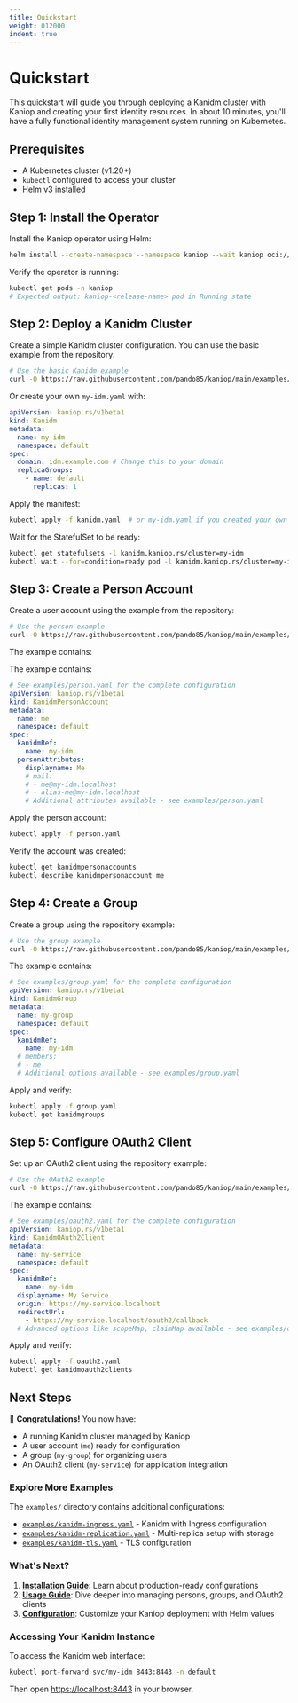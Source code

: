 ```yaml
---
title: Quickstart
weight: 012000
indent: true
---
```


# Quickstart

This quickstart will guide you through deploying a Kanidm cluster with Kaniop and creating your
first identity resources. In about 10 minutes, you'll have a fully functional identity management
system running on Kubernetes.

## Prerequisites

- A Kubernetes cluster (v1.20+)
- `kubectl` configured to access your cluster
- Helm v3 installed

## Step 1: Install the Operator

Install the Kaniop operator using Helm:

```bash
helm install --create-namespace --namespace kaniop --wait kaniop oci://ghcr.io/pando85/helm-charts/kaniop
```

Verify the operator is running:

```bash
kubectl get pods -n kaniop
# Expected output: kaniop-<release-name> pod in Running state
```

## Step 2: Deploy a Kanidm Cluster

Create a simple Kanidm cluster configuration. You can use the basic example from the repository:

```bash
# Use the basic Kanidm example
curl -O https://raw.githubusercontent.com/pando85/kaniop/main/examples/kanidm.yaml
```

Or create your own `my-idm.yaml` with:

```yaml
apiVersion: kaniop.rs/v1beta1
kind: Kanidm
metadata:
  name: my-idm
  namespace: default
spec:
  domain: idm.example.com # Change this to your domain
  replicaGroups:
    - name: default
      replicas: 1
```

Apply the manifest:

```bash
kubectl apply -f kanidm.yaml  # or my-idm.yaml if you created your own
```

Wait for the StatefulSet to be ready:

```bash
kubectl get statefulsets -l kanidm.kaniop.rs/cluster=my-idm
kubectl wait --for=condition=ready pod -l kanidm.kaniop.rs/cluster=my-idm --timeout=300s
```

## Step 3: Create a Person Account

Create a user account using the example from the repository:

```bash
# Use the person example
curl -O https://raw.githubusercontent.com/pando85/kaniop/main/examples/person.yaml
```

The example contains:

The example contains:

```yaml
# See examples/person.yaml for the complete configuration
apiVersion: kaniop.rs/v1beta1
kind: KanidmPersonAccount
metadata:
  name: me
  namespace: default
spec:
  kanidmRef:
    name: my-idm
  personAttributes:
    displayname: Me
    # mail:
    # - me@my-idm.localhost
    # - alias-me@my-idm.localhost
    # Additional attributes available - see examples/person.yaml
```

Apply the person account:

```bash
kubectl apply -f person.yaml
```

Verify the account was created:

```bash
kubectl get kanidmpersonaccounts
kubectl describe kanidmpersonaccount me
```

## Step 4: Create a Group

Create a group using the repository example:

```bash
# Use the group example
curl -O https://raw.githubusercontent.com/pando85/kaniop/main/examples/group.yaml
```

The example contains:

```yaml
# See examples/group.yaml for the complete configuration
apiVersion: kaniop.rs/v1beta1
kind: KanidmGroup
metadata:
  name: my-group
  namespace: default
spec:
  kanidmRef:
    name: my-idm
  # members:
  # - me
  # Additional options available - see examples/group.yaml
```

Apply and verify:

```bash
kubectl apply -f group.yaml
kubectl get kanidmgroups
```

## Step 5: Configure OAuth2 Client

Set up an OAuth2 client using the repository example:

```bash
# Use the OAuth2 example
curl -O https://raw.githubusercontent.com/pando85/kaniop/main/examples/oauth2.yaml
```

The example contains:

```yaml
# See examples/oauth2.yaml for the complete configuration
apiVersion: kaniop.rs/v1beta1
kind: KanidmOAuth2Client
metadata:
  name: my-service
  namespace: default
spec:
  kanidmRef:
    name: my-idm
  displayname: My Service
  origin: https://my-service.localhost
  redirectUrl:
    - https://my-service.localhost/oauth2/callback
  # Advanced options like scopeMap, claimMap available - see examples/oauth2.yaml
```

Apply and verify:

```bash
kubectl apply -f oauth2.yaml
kubectl get kanidmoauth2clients
```

## Next Steps

🎉 **Congratulations!** You now have:

- A running Kanidm cluster managed by Kaniop
- A user account (`me`) ready for configuration
- A group (`my-group`) for organizing users
- An OAuth2 client (`my-service`) for application integration

### Explore More Examples

The `examples/` directory contains additional configurations:

- [`examples/kanidm-ingress.yaml`](https://github.com/pando85/kaniop/blob/main/examples/kanidm-ingress.yaml) -
  Kanidm with Ingress configuration
- [`examples/kanidm-replication.yaml`](https://github.com/pando85/kaniop/blob/main/examples/kanidm-replication.yaml) -
  Multi-replica setup with storage
- [`examples/kanidm-tls.yaml`](https://github.com/pando85/kaniop/blob/main/examples/kanidm-tls.yaml) -
  TLS configuration

### What's Next?

1. **[Installation Guide](installation.md)**: Learn about production-ready configurations
2. **[Usage Guide](usage.md)**: Dive deeper into managing persons, groups, and OAuth2 clients
3. **[Configuration](helm-charts.md)**: Customize your Kaniop deployment with Helm values

### Accessing Your Kanidm Instance

To access the Kanidm web interface:

```bash
kubectl port-forward svc/my-idm 8443:8443 -n default
```

Then open [https://localhost:8443](https://localhost:8443) in your browser.
